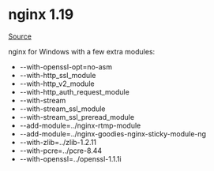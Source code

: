 # nginx 1.19
[Source](http://hg.nginx.org/nginx/rev/61d0df8fcc7c)

nginx for Windows with a few extra modules:

- --with-openssl-opt=no-asm 
- --with-http_ssl_module 
- --with-http_v2_module 
- --with-http_auth_request_module 
- --with-stream 
- --with-stream_ssl_module 
- --with-stream_ssl_preread_module 
- --add-module=../nginx-rtmp-module 
- --add-module=../nginx-goodies-nginx-sticky-module-ng 
- --with-zlib=../zlib-1.2.11 
- --with-pcre=../pcre-8.44 
- --with-openssl=../openssl-1.1.1i